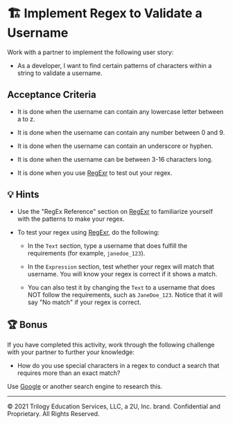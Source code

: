 # 🏗️ Implement Regex to Validate a Username

Work with a partner to implement the following user story:

* As a developer, I want to find certain patterns of characters within a string to validate a username.

## Acceptance Criteria

  * It is done when the username can contain any lowercase letter between a to z.

  * It is done when the username can contain any number between 0 and 9.

  * It is done when the username can contain an underscore or hyphen.

  * It is done when the username can be between 3-16 characters long.

  * It is done when you use [RegExr](https://regexr.com/) to test out your regex.

## 💡 Hints

* Use the "RegEx Reference" section on [RegExr](https://regexr.com/) to familiarize yourself with the patterns to make your regex.

* To test your regex using [RegExr](https://regexr.com/), do the following:

  * In the `Text` section, type a username that does fulfill the requirements (for example, `janedoe_123`).

  * In the `Expression` section, test whether your regex will match that username. You will know your regex is correct if it shows a match.

  * You can also test it by changing the `Text` to a username that does NOT follow the requirements, such as `JaneDoe_123`. Notice that it will say "No match" if your regex is correct.

## 🏆 Bonus

If you have completed this activity, work through the following challenge with your partner to further your knowledge:

* How do you use special characters in a regex to conduct a search that requires more than an exact match?

Use [Google](https://www.google.com) or another search engine to research this.

---
© 2021 Trilogy Education Services, LLC, a 2U, Inc. brand. Confidential and Proprietary. All Rights Reserved.
